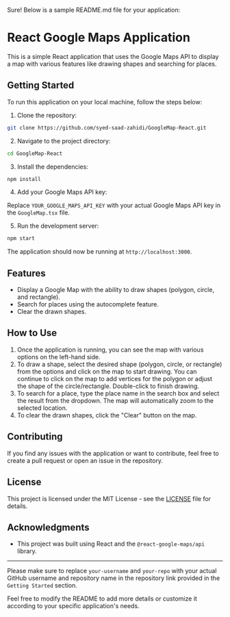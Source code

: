 Sure! Below is a sample README.md file for your application:

# React Google Maps Application

This is a simple React application that uses the Google Maps API to display a map with various features like drawing shapes and searching for places.

## Getting Started

To run this application on your local machine, follow the steps below:

1. Clone the repository:

```bash
git clone https://github.com/syed-saad-zahidi/GoogleMap-React.git
```

2. Navigate to the project directory:

```bash
cd GoogleMap-React
```

3. Install the dependencies:

```bash
npm install
```

4. Add your Google Maps API key:

Replace `YOUR_GOOGLE_MAPS_API_KEY` with your actual Google Maps API key in the `GoogleMap.tsx` file.

5. Run the development server:

```bash
npm start
```

The application should now be running at `http://localhost:3000`.

## Features

- Display a Google Map with the ability to draw shapes (polygon, circle, and rectangle).
- Search for places using the autocomplete feature.
- Clear the drawn shapes.

## How to Use

1. Once the application is running, you can see the map with various options on the left-hand side.
2. To draw a shape, select the desired shape (polygon, circle, or rectangle) from the options and click on the map to start drawing. You can continue to click on the map to add vertices for the polygon or adjust the shape of the circle/rectangle. Double-click to finish drawing.
3. To search for a place, type the place name in the search box and select the result from the dropdown. The map will automatically zoom to the selected location.
4. To clear the drawn shapes, click the "Clear" button on the map.

## Contributing

If you find any issues with the application or want to contribute, feel free to create a pull request or open an issue in the repository.

## License

This project is licensed under the MIT License - see the [LICENSE](LICENSE) file for details.

## Acknowledgments

- This project was built using React and the `@react-google-maps/api` library.

---
Please make sure to replace `your-username` and `your-repo` with your actual GitHub username and repository name in the repository link provided in the `Getting Started` section.

Feel free to modify the README to add more details or customize it according to your specific application's needs.